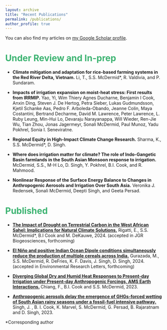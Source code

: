 ```yaml
---
layout: archive
title: "Recent Publications"
permalink: /publications/
author_profile: true
---
```


You can also find my articles on <a href="{{site.author.googlescholar}}">my Google Scholar profile</a>.

# <span style="color: MediumSeaGreen;">Under Review and In-prep</span>

* <strong>Climate mitigation and adaptation for rice-based farming systems in the Red River Delta, Vietnam.</strong>
Li, T., S.S. McDermid*, R. Valdivia, and P. Sundaram. 

* <strong>Impacts of irrigation expansion on moist-heat stress: First results from IRRMIP.</strong>
Yao, Yi, Wim Thiery Agnes Ducharne, Benjamin I Cook, Anxin Ding, Steven J. De Hertog, Petra Sieber, Lukas Gudmundsson, Kjetil Schanke Aas, Pedro F. Arboleda-Obando, Jeanne Colin, Maya Costantini, Bertrand Decharme, David M. Lawrence, Peter Lawrence, L. Ruby Leung, Min-Hui Lo, Devaraju Narayanappa, Will Wieder, Ren-Jie Wu, Tian Zhou, Jonas Jagermeyr, Sonali McDermid, Paul Munoz, Yadu Pokhrel, Sonia I. Seneviratne. 

* <strong>Regional Equity in High-Impact Climate Change Research.</strong>
Sharma, K., S.S. McDermid*, D. Singh. 

* <strong>Where does irrigation matter for climate? The role of Indo-Gangetic Basin farmlands in the South Asian Monsoon response to irrigation.</strong>
McDermid, S.S., M-H Lo, D. Singh, Y. Pokhrel, B.I. Cook, and R. Mahmood.

* <strong>Nonlinear Response of the Surface Energy Balance to Changes in Anthropogenic Aerosols and Irrigation Over South Asia.</strong>
Veronika J. Redensek, Sonali McDermid, Deepti Singh, and Geeta Persad.


# <span style="color: MediumSeaGreen;">Published</span>

* <strong><a href="https://agupubs.onlinelibrary.wiley.com/doi/10.1029/2024JG008143?af=R">The Impact of Drought on Terrestrial Carbon in the West African Sahel: Implications for Natural Climate Solutions.</a></strong> Rigatti, E., S.S. McDermid*, B.I Cook and M. DeKauwe, 2024. (accepted in JGR Biogeosciences, forthcoming)

* <strong><a href="https://iopscience.iop.org/article/10.1088/1748-9326/ad6a6f">El Niño and positive Indian Ocean Dipole conditions simultaneously reduce the production of multiple cereals across India.</a></strong> Gurazada, M., S.S. McDermid, R. DeFries, K. F. Davis, J. Singh, D. Singh, 2024. (accepted in Environmental Research Letters, forthcoming)

* <strong><a href="https://doi.org/10.1175/EI-D-23-0006.1">Diverging Global Dry and Humid Heat Responses to Present-day Irrigation under Present-day Anthropogenic Forcings, AMS Earth Interactions.</a> </strong> Chiang, F., B.I. Cook and S.S. McDermid, 2023.

* <strong><a href="https://agupubs.onlinelibrary.wiley.com/doi/10.1029/2023GL103949">Anthropogenic aerosols delay the emergence of GHGs-forced wetting of South Asian rainy seasons under a fossil-fuel intensive pathway.</a></strong> Singh, J. , B. I. Cook, K. Marvel, S. McDermid, G. Persad, B. Rajaratnam and D. Singh, 2023.

  

*Corresponding author


